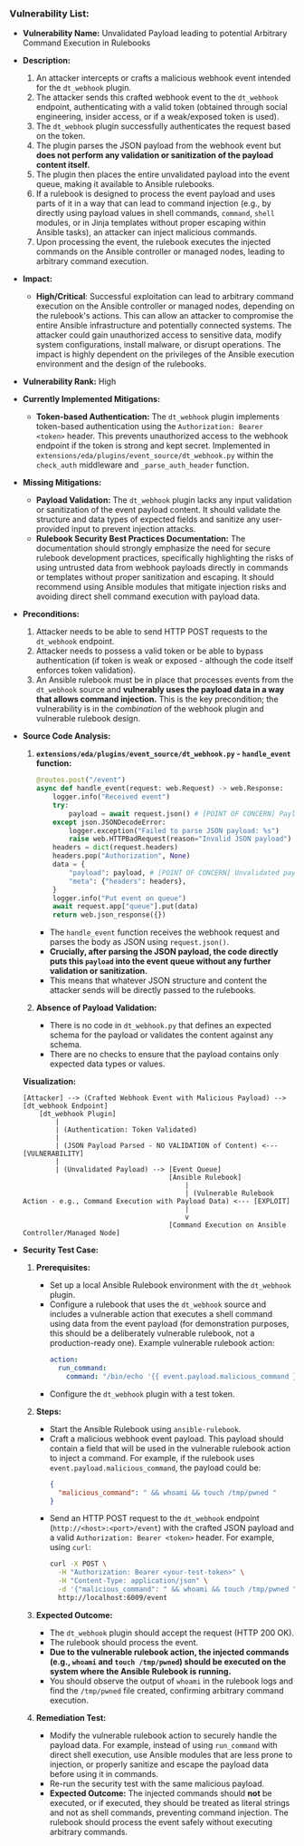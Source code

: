 ### Vulnerability List:

*   **Vulnerability Name:** Unvalidated Payload leading to potential Arbitrary Command Execution in Rulebooks

*   **Description:**
    1.  An attacker intercepts or crafts a malicious webhook event intended for the `dt_webhook` plugin.
    2.  The attacker sends this crafted webhook event to the `dt_webhook` endpoint, authenticating with a valid token (obtained through social engineering, insider access, or if a weak/exposed token is used).
    3.  The `dt_webhook` plugin successfully authenticates the request based on the token.
    4.  The plugin parses the JSON payload from the webhook event but **does not perform any validation or sanitization of the payload content itself.**
    5.  The plugin then places the entire unvalidated payload into the event queue, making it available to Ansible rulebooks.
    6.  If a rulebook is designed to process the event payload and uses parts of it in a way that can lead to command injection (e.g., by directly using payload values in shell commands, `command`, `shell` modules, or in Jinja templates without proper escaping within Ansible tasks), an attacker can inject malicious commands.
    7.  Upon processing the event, the rulebook executes the injected commands on the Ansible controller or managed nodes, leading to arbitrary command execution.

*   **Impact:**
    *   **High/Critical**: Successful exploitation can lead to arbitrary command execution on the Ansible controller or managed nodes, depending on the rulebook's actions. This can allow an attacker to compromise the entire Ansible infrastructure and potentially connected systems. The attacker could gain unauthorized access to sensitive data, modify system configurations, install malware, or disrupt operations. The impact is highly dependent on the privileges of the Ansible execution environment and the design of the rulebooks.

*   **Vulnerability Rank:** High

*   **Currently Implemented Mitigations:**
    *   **Token-based Authentication:** The `dt_webhook` plugin implements token-based authentication using the `Authorization: Bearer <token>` header. This prevents unauthorized access to the webhook endpoint if the token is strong and kept secret. Implemented in `extensions/eda/plugins/event_source/dt_webhook.py` within the `check_auth` middleware and `_parse_auth_header` function.

*   **Missing Mitigations:**
    *   **Payload Validation:** The `dt_webhook` plugin lacks any input validation or sanitization of the event payload content. It should validate the structure and data types of expected fields and sanitize any user-provided input to prevent injection attacks.
    *   **Rulebook Security Best Practices Documentation:** The documentation should strongly emphasize the need for secure rulebook development practices, specifically highlighting the risks of using untrusted data from webhook payloads directly in commands or templates without proper sanitization and escaping. It should recommend using Ansible modules that mitigate injection risks and avoiding direct shell command execution with payload data.

*   **Preconditions:**
    1.  Attacker needs to be able to send HTTP POST requests to the `dt_webhook` endpoint.
    2.  Attacker needs to possess a valid token or be able to bypass authentication (if token is weak or exposed - although the code itself enforces token validation).
    3.  An Ansible rulebook must be in place that processes events from the `dt_webhook` source and **vulnerably uses the payload data in a way that allows command injection.** This is the key precondition; the vulnerability is in the *combination* of the webhook plugin and vulnerable rulebook design.

*   **Source Code Analysis:**
    1.  **`extensions/eda/plugins/event_source/dt_webhook.py` - `handle_event` function:**
        ```python
        @routes.post("/event")
        async def handle_event(request: web.Request) -> web.Response:
            logger.info("Received event")
            try:
                payload = await request.json() # [POINT OF CONCERN] Payload is parsed as JSON
            except json.JSONDecodeError:
                logger.exception("Failed to parse JSON payload: %s")
                raise web.HTTPBadRequest(reason="Invalid JSON payload") from None
            headers = dict(request.headers)
            headers.pop("Authorization", None)
            data = {
                "payload": payload, # [POINT OF CONCERN] Unvalidated payload is put in queue
                "meta": {"headers": headers},
            }
            logger.info("Put event on queue")
            await request.app["queue"].put(data)
            return web.json_response({})
        ```
        *   The `handle_event` function receives the webhook request and parses the body as JSON using `request.json()`.
        *   **Crucially, after parsing the JSON payload, the code directly puts this `payload` into the event queue without any further validation or sanitization.**
        *   This means that whatever JSON structure and content the attacker sends will be directly passed to the rulebooks.

    2.  **Absence of Payload Validation:**
        *   There is no code in `dt_webhook.py` that defines an expected schema for the payload or validates the content against any schema.
        *   There are no checks to ensure that the payload contains only expected data types or values.

    **Visualization:**

    ```
    [Attacker] --> (Crafted Webhook Event with Malicious Payload) --> [dt_webhook Endpoint]
        [dt_webhook Plugin]
            |
            | (Authentication: Token Validated)
            |
            | (JSON Payload Parsed - NO VALIDATION of Content) <--- [VULNERABILITY]
            |
            | (Unvalidated Payload) --> [Event Queue]
                                        [Ansible Rulebook]
                                            |
                                            | (Vulnerable Rulebook Action - e.g., Command Execution with Payload Data) <--- [EXPLOIT]
                                            |
                                            v
                                        [Command Execution on Ansible Controller/Managed Node]
    ```

*   **Security Test Case:**
    1.  **Prerequisites:**
        *   Set up a local Ansible Rulebook environment with the `dt_webhook` plugin.
        *   Configure a rulebook that uses the `dt_webhook` source and includes a vulnerable action that executes a shell command using data from the event payload (for demonstration purposes, this should be a deliberately vulnerable rulebook, not a production-ready one). Example vulnerable rulebook action:
            ```yaml
            action:
              run_command:
                command: "/bin/echo '{{ event.payload.malicious_command }}'" # VULNERABLE - using payload data directly in command
            ```
        *   Configure the `dt_webhook` plugin with a test token.

    2.  **Steps:**
        *   Start the Ansible Rulebook using `ansible-rulebook`.
        *   Craft a malicious webhook event payload. This payload should contain a field that will be used in the vulnerable rulebook action to inject a command. For example, if the rulebook uses `event.payload.malicious_command`, the payload could be:
            ```json
            {
              "malicious_command": " && whoami && touch /tmp/pwned "
            }
            ```
        *   Send an HTTP POST request to the `dt_webhook` endpoint (`http://<host>:<port>/event`) with the crafted JSON payload and a valid `Authorization: Bearer <token>` header. For example, using `curl`:
            ```bash
            curl -X POST \
              -H "Authorization: Bearer <your-test-token>" \
              -H "Content-Type: application/json" \
              -d '{"malicious_command": " && whoami && touch /tmp/pwned "}' \
              http://localhost:6009/event
            ```

    3.  **Expected Outcome:**
        *   The `dt_webhook` plugin should accept the request (HTTP 200 OK).
        *   The rulebook should process the event.
        *   **Due to the vulnerable rulebook action, the injected commands (e.g., `whoami` and `touch /tmp/pwned`) should be executed on the system where the Ansible Rulebook is running.**
        *   You should observe the output of `whoami` in the rulebook logs and find the `/tmp/pwned` file created, confirming arbitrary command execution.

    4.  **Remediation Test:**
        *   Modify the vulnerable rulebook action to securely handle the payload data. For example, instead of using `run_command` with direct shell execution, use Ansible modules that are less prone to injection, or properly sanitize and escape the payload data before using it in commands.
        *   Re-run the security test with the same malicious payload.
        *   **Expected Outcome:** The injected commands should **not** be executed, or if executed, they should be treated as literal strings and not as shell commands, preventing command injection. The rulebook should process the event safely without executing arbitrary commands.